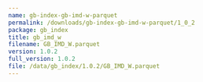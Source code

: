 ```yaml
---
name: gb-index-gb-imd-w-parquet
permalink: /downloads/gb-index-gb-imd-w-parquet/1_0_2
package: gb_index
title: gb_imd_w
filename: GB_IMD_W.parquet
version: 1.0.2
full_version: 1.0.2
file: /data/gb_index/1.0.2/GB_IMD_W.parquet
---
```

